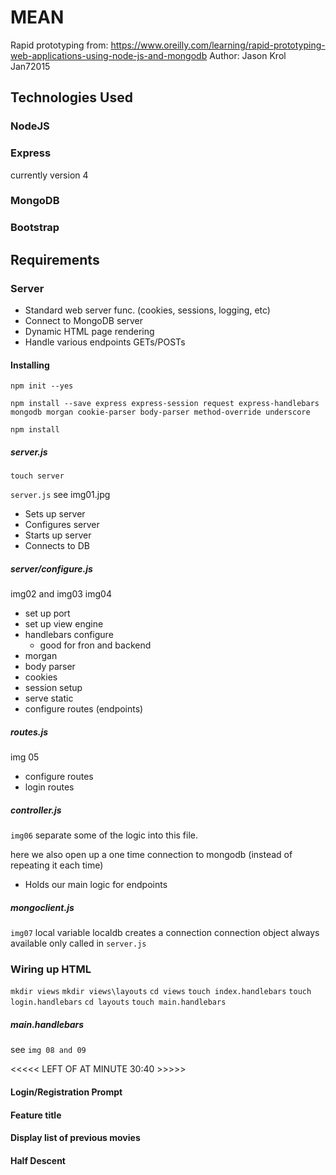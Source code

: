 # MEAN
Rapid prototyping
from: https://www.oreilly.com/learning/rapid-prototyping-web-applications-using-node-js-and-mongodb
Author: Jason Krol Jan72015
## Technologies Used

### NodeJS

### Express
currently version 4
### MongoDB
### Bootstrap

## Requirements
### Server
- Standard web server func. (cookies, sessions, logging, etc)
- Connect to MongoDB server
- Dynamic HTML page rendering
- Handle various endpoints GETs/POSTs


#### Installing

`npm init --yes`  

`npm install --save express express-session request express-handlebars mongodb morgan cookie-parser body-parser method-override underscore`  

`npm install`  

##### server.js

`touch server`

`server.js` see img01.jpg  
- Sets up server
- Configures server
- Starts up server
- Connects to DB

##### server/configure.js
img02 and img03 img04

- set up port
- set up view engine
- handlebars configure
  - good for fron and backend
- morgan
- body parser
- cookies
- session setup
- serve static
- configure routes (endpoints)

##### routes.js
img 05  
- configure routes
- login routes

##### controller.js
`img06`
separate some of the logic into this file.

here we also open up a one time connection to mongodb (instead of repeating it each time)

- Holds our main logic for endpoints

##### mongoclient.js
`img07`
local variable localdb
creates a connection
connection object always available
only called in `server.js`


### Wiring up HTML
`mkdir views`
`mkdir views\layouts`
`cd views`
`touch index.handlebars`
`touch login.handlebars`
`cd layouts`
`touch main.handlebars`

##### main.handlebars
see `img 08 and 09`

<<<<< LEFT OF AT MINUTE 30:40 >>>>>


#### Login/Registration Prompt
#### Feature title
#### Display list of previous movies
#### Half Descent
